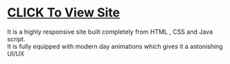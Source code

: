 <a href ="https://prathamn1.github.io/Zenoid-Solutions/"><h1> CLICK To View Site </h1></a>
It is a highly responsive site built completely from HTML , CSS and Java script.<br>It is fully equipped with modern day animations which gives it a astonishing UI/UX
